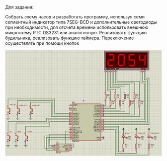 Для задания:

Собрать схему часов и разработать программу, используя семи сегментный индикатор типа 7SEG-BCD и дополнительные светодиоды при необходимости, для отсчета времени использовать внешнюю микросхему RTC DS3231 или аналогичную. Реализовать функцию будильника, реализовать функцию таймера. Переключение осуществлять при помощи кнопок

![scheme](Scheme.png)
